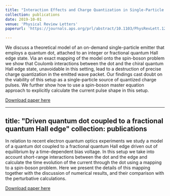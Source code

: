 ```yaml
---
title: "Interaction Effects and Charge Quantization in Single-Particle Quantum Dot Emitters"
collection: publications
date: 2019-10-01
venue: 'Physical Review Letters'
paperurl: 'https://journals.aps.org/prl/abstract/10.1103/PhysRevLett.122.127701'

---
```

We discuss a theoretical model of an on-demand single-particle emitter that employs a quantum dot, attached to an integer or fractional quantum Hall edge state. Via an exact mapping of the model onto the spin-boson problem we show that Coulomb interactions between the dot and the chiral quantum Hall edge state, unavoidable in this setting, lead to a destruction of precise charge quantization in the emitted wave packet. Our findings cast doubt on the viability of this setup as a single-particle source of quantized charge pulses. We further show how to use a spin-boson master equation approach to explicitly calculate the current pulse shape in this setup.

[Download paper here](https://journals.aps.org/prl/abstract/10.1103/PhysRevLett.122.127701)



---
title: "Driven quantum dot coupled to a fractional quantum Hall edge"
collection: publications
---
In relation to recent electron quantum optics experiments we study a model of a quantum dot coupled to a fractional quantum Hall edge driven out of equilibrium by a time-dependent bias voltage. In this setup we take into account short-range interactions between the dot and the edge and calculate the time evolution of the current through the dot using a mapping to a spin-boson problem. Here we present the details of this mapping together with the discussion of numerical results, and their comparison with the perturbative calculations. 


[Download paper here](https://arxiv.org/abs/1908.05658)

